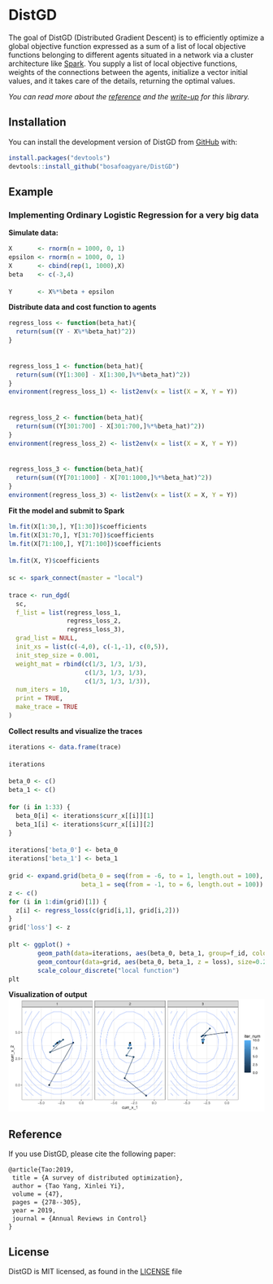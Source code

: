 
<!-- README.md is generated from README.Rmd. Please edit that file -->

# DistGD

<!-- badges: start -->
<!-- badges: end -->

The goal of DistGD (Distributed Gradient Descent) is to efficiently
optimize a global objective function expressed as a sum of a list of
local objective functions belonging to different agents situated in a
network via a cluster architecture like
[Spark](https://spark.apache.org/). You supply a list of local objective
functions, weights of the connections between the agents, initialize a
vector initial values, and it takes care of the details, returning the
optimal values.

*You can read more about the [reference](papers/yang_et_al_2019.pdf) and
the [write-up](papers/report) for this library.*

## Installation

You can install the development version of DistGD from
[GitHub](https://github.com/bosafoagyare/DistGD/) with:

``` r
install.packages("devtools")
devtools::install_github("bosafoagyare/DistGD")
```

## Example

### Implementing Ordinary Logistic Regression for a very big data

**Simulate data:**

``` r
X       <- rnorm(n = 1000, 0, 1)
epsilon <- rnorm(n = 1000, 0, 1)
X       <- cbind(rep(1, 1000),X)
beta    <- c(-3,4)

Y       <- X%*%beta + epsilon
```

**Distribute data and cost function to agents**

``` r
regress_loss <- function(beta_hat){
  return(sum((Y - X%*%beta_hat)^2))
}


regress_loss_1 <- function(beta_hat){
  return(sum((Y[1:300] - X[1:300,]%*%beta_hat)^2))
}
environment(regress_loss_1) <- list2env(x = list(X = X, Y = Y))


regress_loss_2 <- function(beta_hat){
  return(sum((Y[301:700] - X[301:700,]%*%beta_hat)^2))
}
environment(regress_loss_2) <- list2env(x = list(X = X, Y = Y))


regress_loss_3 <- function(beta_hat){
  return(sum((Y[701:1000] - X[701:1000,]%*%beta_hat)^2))
}
environment(regress_loss_3) <- list2env(x = list(X = X, Y = Y))
```

**Fit the model and submit to Spark**

``` r
lm.fit(X[1:30,], Y[1:30])$coefficients
lm.fit(X[31:70,], Y[31:70])$coefficients
lm.fit(X[71:100,], Y[71:100])$coefficients

lm.fit(X, Y)$coefficients

sc <- spark_connect(master = "local")

trace <- run_dgd(
  sc,
  f_list = list(regress_loss_1, 
                regress_loss_2,
                regress_loss_3),
  grad_list = NULL,
  init_xs = list(c(-4,0), c(-1,-1), c(0,5)),
  init_step_size = 0.001,
  weight_mat = rbind(c(1/3, 1/3, 1/3), 
                     c(1/3, 1/3, 1/3), 
                     c(1/3, 1/3, 1/3)),
  num_iters = 10,
  print = TRUE,
  make_trace = TRUE
)
```

**Collect results and visualize the traces**

``` r
iterations <- data.frame(trace)

iterations

beta_0 <- c()
beta_1 <- c()

for (i in 1:33) {
  beta_0[i] <- iterations$curr_x[[i]][1]
  beta_1[i] <- iterations$curr_x[[i]][2]
}

iterations['beta_0'] <- beta_0
iterations['beta_1'] <- beta_1

grid <- expand.grid(beta_0 = seq(from = -6, to = 1, length.out = 100),
                    beta_1 = seq(from = -1, to = 6, length.out = 100))
z <- c()
for (i in 1:dim(grid)[1]) {
  z[i] <- regress_loss(c(grid[i,1], grid[i,2]))
}
grid['loss'] <- z

plt <- ggplot() + 
        geom_path(data=iterations, aes(beta_0, beta_1, group=f_id, colour = factor(f_id))) +
        geom_contour(data=grid, aes(beta_0, beta_1, z = loss), size=0.2) +
        scale_colour_discrete("local function")
plt
```

**Visualization of output** ![](OLS.jpg)

## Reference

If you use DistGD, please cite the following paper:

    @article{Tao:2019,
     title = {A survey of distributed optimization},
     author = {Tao Yang, Xinlei Yi},
     volume = {47},
     pages = {278--305},
     year = 2019,
     journal = {Annual Reviews in Control}
    }

## License

DistGD is MIT licensed, as found in the [LICENSE](LICENSE) file

